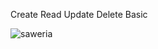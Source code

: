 Create Read Update Delete Basic

![saweria](https://github.com/user-attachments/assets/9409ed07-e367-4158-8eca-32118e2d07ed)
